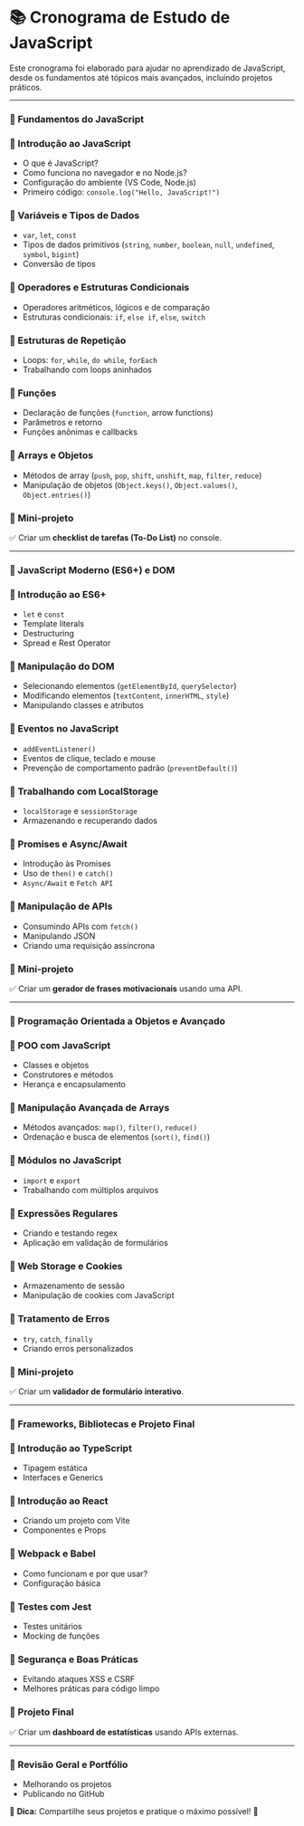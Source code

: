 

# 📚 Cronograma de Estudo de JavaScript

Este cronograma foi elaborado para ajudar no aprendizado de JavaScript, desde os fundamentos até tópicos mais avançados, incluindo projetos práticos.

---

### 📌 Fundamentos do JavaScript

### 🔹 Introdução ao JavaScript

- O que é JavaScript?
- Como funciona no navegador e no Node.js?
- Configuração do ambiente (VS Code, Node.js)
- Primeiro código: `console.log("Hello, JavaScript!")`

### 🔹 Variáveis e Tipos de Dados

- `var`, `let`, `const`
- Tipos de dados primitivos (`string`, `number`, `boolean`, `null`, `undefined`, `symbol`, `bigint`)
- Conversão de tipos

### 🔹 Operadores e Estruturas Condicionais

- Operadores aritméticos, lógicos e de comparação
- Estruturas condicionais: `if`, `else if`, `else`, `switch`

### 🔹 Estruturas de Repetição

- Loops: `for`, `while`, `do while`, `forEach`
- Trabalhando com loops aninhados

### 🔹 Funções

- Declaração de funções (`function`, arrow functions)
- Parâmetros e retorno
- Funções anônimas e callbacks

### 🔹 Arrays e Objetos

- Métodos de array (`push`, `pop`, `shift`, `unshift`, `map`, `filter`, `reduce`)
- Manipulação de objetos (`Object.keys()`, `Object.values()`, `Object.entries()`)

### 🚀 Mini-projeto

✅ Criar um **checklist de tarefas (To-Do List)** no console.

---

### 🚀 JavaScript Moderno (ES6+) e DOM

### 🔹 Introdução ao ES6+

- `let` e `const`
- Template literals
- Destructuring
- Spread e Rest Operator

### 🔹 Manipulação do DOM

- Selecionando elementos (`getElementById`, `querySelector`)
- Modificando elementos (`textContent`, `innerHTML`, `style`)
- Manipulando classes e atributos

### 🔹 Eventos no JavaScript

- `addEventListener()`
- Eventos de clique, teclado e mouse
- Prevenção de comportamento padrão (`preventDefault()`)

### 🔹 Trabalhando com LocalStorage

- `localStorage` e `sessionStorage`
- Armazenando e recuperando dados

### 🔹 Promises e Async/Await

- Introdução às Promises
- Uso de `then()` e `catch()`
- `Async/Await` e `Fetch API`

### 🔹 Manipulação de APIs

- Consumindo APIs com `fetch()`
- Manipulando JSON
- Criando uma requisição assíncrona

### 🚀 Mini-projeto

✅ Criar um **gerador de frases motivacionais** usando uma API.

---

### 📌 Programação Orientada a Objetos e Avançado

### 🔹 POO com JavaScript

- Classes e objetos
- Construtores e métodos
- Herança e encapsulamento

### 🔹 Manipulação Avançada de Arrays

- Métodos avançados: `map()`, `filter()`, `reduce()`
- Ordenação e busca de elementos (`sort()`, `find()`)

### 🔹 Módulos no JavaScript

- `import` e `export`
- Trabalhando com múltiplos arquivos

### 🔹 Expressões Regulares

- Criando e testando regex
- Aplicação em validação de formulários

### 🔹 Web Storage e Cookies

- Armazenamento de sessão
- Manipulação de cookies com JavaScript

### 🔹 Tratamento de Erros

- `try`, `catch`, `finally`
- Criando erros personalizados

### 🚀 Mini-projeto

✅ Criar um **validador de formulário interativo**.

---

### 🚀 Frameworks, Bibliotecas e Projeto Final

### 🔹 Introdução ao TypeScript

- Tipagem estática
- Interfaces e Generics

### 🔹 Introdução ao React

- Criando um projeto com Vite
- Componentes e Props

### 🔹 Webpack e Babel

- Como funcionam e por que usar?
- Configuração básica

### 🔹 Testes com Jest

- Testes unitários
- Mocking de funções

### 🔹 Segurança e Boas Práticas

- Evitando ataques XSS e CSRF
- Melhores práticas para código limpo

### 🚀 Projeto Final

✅ Criar um **dashboard de estatísticas** usando APIs externas.

---

### 🎯 Revisão Geral e Portfólio

- Melhorando os projetos
- Publicando no GitHub

📌 **Dica:** Compartilhe seus projetos e pratique o máximo possível! 🚀

